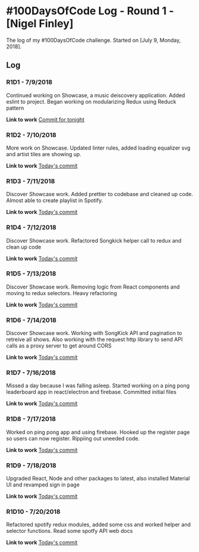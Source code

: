 # #100DaysOfCode Log - Round 1 - [Nigel Finley]

The log of my #100DaysOfCode challenge. Started on [July 9, Monday, 2018].


## Log

### R1D1 - 7/9/2018

Continued working on Showcase, a music deiscovery application. Added eslint to project. Began working on modularizing Redux using Reduck pattern

**Link to work**
[Commit for tonight](https://github.com/Nfinley/Showcase-Playlist-Generator/commit/049dfdbb7c8122479ca075d3b7dd6e799e5e06cd)


### R1D2 - 7/10/2018
More work on Showcase. Updated linter rules, added loading equalizer svg and artist tiles are showing up. 

**Link to work**
[Today's commit](https://github.com/Nfinley/Showcase-Playlist-Generator/commit/a65ebb089e9e1f3fb78233e96b8730d0c8b4ee82)

### R1D3 - 7/11/2018
Discover Showcase work. Added prettier to codebase and cleaned up code. Almost able to create playlist in Spotify.

**Link to work**
[Today's commit](https://github.com/Nfinley/Showcase-Playlist-Generator/commit/31fc9d465840006e88b3f7058a99aef13250d4c8)

### R1D4 - 7/12/2018
Discover Showcase work. Refactored Songkick helper call to redux and clean up code

**Link to work**
[Today's commit](https://github.com/Nfinley/Showcase-Playlist-Generator/commit/1f06a4ad4ccae9a1397bd758d0bf11ad0a314693)

### R1D5 - 7/13/2018
Discover Showcase work. Removing logic from React components and moving to redux selectors. Heavy refactoring

**Link to work**
[Today's commit](https://github.com/Nfinley/Showcase-Playlist-Generator/commit/ee01d5e55d240af9724c870eb06b83380c2e1b56)

### R1D6 - 7/14/2018
Discover Showcase work. Working with SongKick API and pagination to retreive all shows. Also working with the request http library to send API calls as a proxy server to get around CORS 

**Link to work**
[Today's commit](https://github.com/Nfinley/Showcase-Playlist-Generator/commit/5b996b58e30b45ee932db9415ef7c2a6739b154b)

### R1D7 - 7/16/2018
Missed a day because I was falling asleep. Started working on a ping pong leaderboard app in react/electron and firebase. Committed initial files

**Link to work**
[Today's commit](https://github.com/Nfinley/stackpong-leaderboard/commit/0cfe3eb210ba16f45a45c6ba51cba85447b69f37)

### R1D8 - 7/17/2018
Worked on ping pong app and using firebase. Hooked up the register page so users can now register. Rippiing out uneeded code.

**Link to work**
[Today's commit](https://github.com/Nfinley/stackpong-leaderboard/commit/4fc7b67139c78c75dad6c26307d51df0ac3d90ea)



### R1D9 - 7/18/2018
Upgraded React, Node and other packages to latest, also installed Material UI and revamped sign in page

**Link to work**
[Today's commit](https://github.com/Nfinley/Showcase-Playlist-Generator/commit/69a1aa8ed4383fa0fbe66b5a12bc9d6a6c30e3a7)

### R1D10 - 7/20/2018
Refactored spotify redux modules, added some css and worked helper and selector functions. Read some spotfy API web docs

**Link to work**
[Today's commit](https://github.com/Nfinley/Showcase-Playlist-Generator/commit/5b95548e51d4b105ca4a7cee3a7cc163fd3e0b17)
